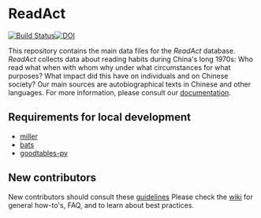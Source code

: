 # ReadAct
[![Build Status](https://travis-ci.com/readchina/ReadingData.svg?branch=master)](https://travis-ci.com/readchina/ReadingData)[![DOI](https://zenodo.org/badge/96089230.svg)](https://zenodo.org/badge/latestdoi/96089230)

This repository contains the main data files for the *ReadAct* database. *ReadAct* collects data about reading habits during China's long 1970s: Who read what when with whom why under what circumstances for what purposes? What impact did this have on individuals and on Chinese society? Our main sources are autobiographical texts in Chinese and other languages. For more information, please consult our [documentation](https://readchina.github.io/ReadingData/).

## Requirements for local development
-   [miller](https://github.com/johnkerl/miller)
-   [bats](https://github.com/bats-core/bats-core)
-   [goodtables-py](https://github.com/frictionlessdata/goodtables-py)

## New contributors
New contributors should consult these [guidelines](.github/contributing.md)
Please check the [wiki](https://github.com/readchina/ReadingData/wiki) for general how-to's, FAQ, and to learn about best practices.
